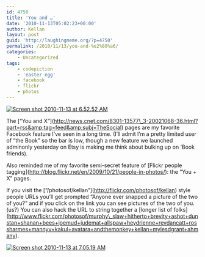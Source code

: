 ```yaml
---
id: 4750
title: 'You and …'
date: '2010-11-13T05:02:23+00:00'
author: Kellan
layout: post
guid: 'http://laughingmeme.org/?p=4750'
permalink: /2010/11/13/you-and-%e2%80%a6/
categories:
    - Uncategorized
tags:
    - codepiction
    - 'easter egg'
    - facebook
    - flickr
    - photos
---
```


[![Screen shot 2010-11-13 at 6.52.52 AM](http://farm5.static.flickr.com/4001/5171713198_d57182ba79.jpg)](http://flickr.com/gp/kellan/6ACD61 "Screen shot 2010-11-13 at 6.52.52 AM by kellan, on Flickr")

The \[“You and X”\](http://news.cnet.com/8301-13577\_3-20021068-36.html?part=rss&amp;tag=feed&amp;subj=TheSocial) pages are my favorite Facebook feature I’ve seen in a long time. (I’ll admit I’m a pretty limited user of “the Book” so the bar is low, though a new feature we launched adminonly yesterday on Etsy is making me think about bulking up on ‘Book friends).

Also reminded me of my favorite semi-secret feature of \[Flickr people tagging\](http://blog.flickr.net/en/2009/10/21/people-in-photos/): the “You + X” pages.

If you visit the \[“/photosof/kellan”\](http://flickr.com/photosof/kellan) style people URLs you’ll get prompted “Anyone ever snapped a picture of the two of you?” and if you click on the link you can see pictures of the two of you. (us?) You can also hack the URL to string together a \[longer list of folks\](http://www.flickr.com/photosof/murphy\_slaw+hitherto+brevity+ashot+dunstan+shanan+bees+joemud+judemat+allspaw+heydrienne+revdancatt+rossharmes+mannyv+kakul+avatara+andthemonkey+kellan+mylesdgrant+ahmany).

[![Screen shot 2010-11-13 at 7.05.19 AM](http://farm5.static.flickr.com/4110/5171731016_13aaef0fc1.jpg)](http://www.flickr.com/photos/kellan/5171731016/ "Screen shot 2010-11-13 at 7.05.19 AM by kellan, on Flickr")